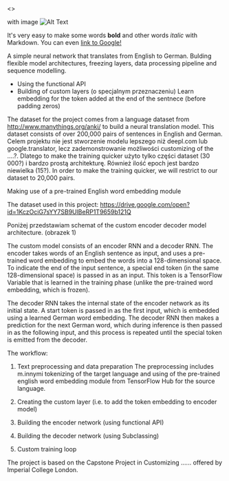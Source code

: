 <>


with image ![Alt Text](https://docs.google.com/uc?export=download&id=1XsS1VlXoaEo-RbYNilJ9jcscNZvsSPmd)

It's very easy to make some words **bold** and other words *italic* with Markdown. You can even [link to Google!](http://google.com)

A simple neural network that translates from English to German.
Bulding flexible model architectures, freezing layers, data processing pipeline and sequence modelling.

- Using the functional API
- Building of custom layers (o specjalnym przeznaczeniu)
Learn embedding for the <end> token added at the end of the sentnece (before padding zeros)


The dataset for the project comes from 
a language dataset from http://www.manythings.org/anki/ to build a neural translation model. This dataset consists of over 200,000 pairs of sentences in English and German. 
Celem projektu nie jest stworzenie modelu lepszego niż deepl.com lub google.translator, lecz zademonstrowanie możliwości customizing of the ....?.
Dlatego to make the training quicker użyto tylko części dataset (30 000?) i bardzo prostą architekturę. Również ilość epoch jest bardzo niewielka (15?).
 In order to make the training quicker, we will restrict to our dataset to 20,000 pairs. 

Making use of a pre-trained English word embedding module

The dataset used in this project:
https://drive.google.com/open?id=1KczOciG7sYY7SB9UlBeRP1T9659b121Q


Poniżej przedstawiam schemat of the custom encoder decoder model architecture.
(obrazek 1)


The custom model consists of an encoder RNN and a decoder RNN. The encoder takes words of an English sentence as input, and uses a pre-trained word embedding to embed the words into a 128-dimensional space. To indicate the end of the input sentence, a special end token (in the same 128-dimensional space) is passed in as an input. This token is a TensorFlow Variable that is learned in the training phase (unlike the pre-trained word embedding, which is frozen).

The decoder RNN takes the internal state of the encoder network as its initial state. A start token is passed in as the first input, which is embedded using a learned German word embedding. The decoder RNN then makes a prediction for the next German word, which during inference is then passed in as the following input, and this process is repeated until the special <end> token is emitted from the decoder.

The workflow:
1. Text preprocessing and data preparation
The preprocessing includes m.innymi tokenizing of the target language and using of the pre-trained english word embedding module from TensorFlow Hub for the source language.

2. Creating the custom layer (i.e. to add the <end> token embedding to encoder model)

3. Building the encoder network (using functional API)
4. Building the decoder network (using Subclassing)
5. Custom training loop




The project is based on the Capstone Project in Customizing ...... offered by Imperial College London.



